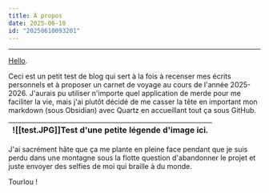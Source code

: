 ```yaml
---
title: À propos
date: 2025-06-10
id: "20250610093201"
---
```

---
[Hello](https://pigeonrationel.github.io/Chu-Pardu/).

Ceci est un petit test de blog qui sert à la fois à recenser mes écrits personnels et à proposer un carnet de voyage au cours de l'année 2025-2026. J'aurais pu utiliser n'importe quel application de merde pour me faciliter la vie, mais j'ai plutôt décidé de me casser la tête en important mon markdown (sous Obsidian) avec Quartz en accueillant tout ça sous GitHub.

| ![[test.JPG]]Test d'une petite légende d'image ici. |
| --------------------------------------------------- |

J'ai sacrément hâte que ça me plante en pleine face pendant que je suis perdu dans une montagne sous la flotte question d'abandonner le projet et juste envoyer des selfies de moi qui braille à du monde.

Tourlou !